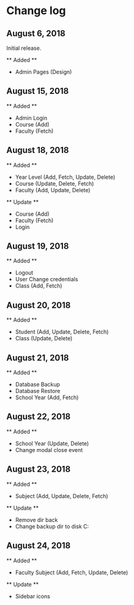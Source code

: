 # Change log

## August 6, 2018

Initial release.

** Added ** 

- Admin Pages (Design)

## August 15, 2018

** Added ** 

- Admin Login
- Course (Add)
- Faculty (Fetch)

## August 18, 2018

** Added **

- Year Level (Add, Fetch, Update, Delete)
- Course (Update, Delete, Fetch)
- Faculty (Add, Update, Delete)

** Update **

- Course (Add)
- Faculty (Fetch)
- Login

## August 19, 2018

** Added **

- Logout
- User Change credentials
- Class (Add, Fetch)

## August 20, 2018

** Added **

- Student (Add, Update, Delete, Fetch)
- Class (Update, Delete)

## August 21, 2018

** Added **

- Database Backup
- Database Restore
- School Year (Add, Fetch)

## August 22, 2018

** Added **

- School Year (Update, Delete)
- Change modal close event

## August 23, 2018

** Added **

- Subject (Add, Update, Delete, Fetch)

** Update **
- Remove dir back
- Change backup dir to disk C:

## August 24, 2018

** Added **

- Faculty Subject (Add, Fetch, Update, Delete)

** Update **

- Sidebar icons
